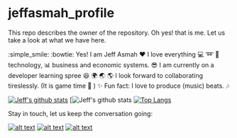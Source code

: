 # jeffasmah_profile
This repo describes the owner of the repository. Oh yes! that is me. Let us take a look at what we have here.

:simple_smile: :bowtie: Yes! I am Jeff Asmah
:heart: I love everything :computer: :loop: :rocket: technology, :bar_chart: business and economic systems.
:sunglasses: I am currently on a developer learning spree :laughing:
:earth_africa: :earth_asia: :earth_americas: I look forward to collaborating tireslessly. (It is game time :dart: )
:sparkles: Fun fact: I love to produce (music) beats. :notes:

[![Jeff's github stats](https://github-readme-stats.vercel.app/api?username=jayCde&layout=compact)](https://github.com/anuraghazra/github-readme-stats)
[![Jeff's github stats](https://github-readme-stats.vercel.app/api?username=jayCde&show_icons=true&theme=radical)
[![Top Langs](https://github-readme-stats.vercel.app/api/top-langs/?username=jayCde&show_icons=true&theme=radical)](https://github.com/anuraghazra/github-readme-stats)

Stay in touch, let us keep the conversation going: 
<!-- Please don't remove this: Grab your social icons from https://github.com/carlsednaoui/gitsocial -->

<!-- display the social media buttons in your README -->

[![alt text][1.1]][1]
[![alt text][2.1]][2]
[![alt text][6.1]][6]

<!-- links to social media icons -->
<!-- no need to change these -->

<!-- icons with padding -->

[1.1]: http://i.imgur.com/tXSoThF.png (twitter icon with padding)
[2.1]: http://i.imgur.com/P3YfQoD.png (facebook icon with padding)
[6.1]: http://i.imgur.com/0o48UoR.png (github icon with padding)

<!-- links to your social media accounts -->
<!-- update these accordingly -->

[1]: http://www.twitter.com/JayAsh_NM
[2]: http://www.facebook.com/jayson.ashman
[6]: http://www.github.com/jayCde

<!-- Please don't remove this: Grab your social icons from https://github.com/carlsednaoui/gitsocial -->

